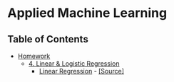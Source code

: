 # Applied Machine Learning

## Table of Contents
- [Homework](https://github.com/achmand/applied_ml/tree/master/homework)
    - [4. Linear & Logistic Regression](https://github.com/achmand/applied_ml/tree/master/homework/4_linear_logistic_regression)
    	- [Linear Regression](https://nbviewer.jupyter.org/github/achmand/applied_ml/blob/master/homework/4_linear_logistic_regression/linear_regression/linear_regression.ipynb?flush_cache=true) - [[Source]](https://github.com/achmand/applied_ml/tree/master/homework/4_linear_logistic_regression/linear_regression)
